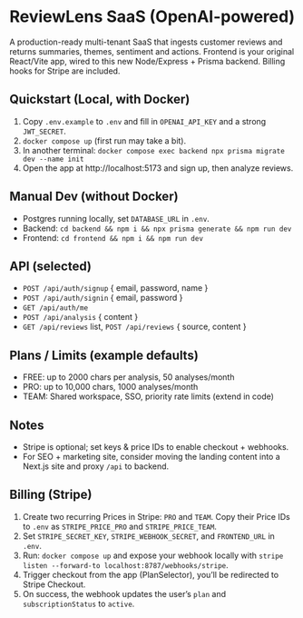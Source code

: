 # ReviewLens SaaS (OpenAI-powered)

A production-ready multi-tenant SaaS that ingests customer reviews and returns summaries, themes, sentiment and actions. Frontend is your original React/Vite app, wired to this new Node/Express + Prisma backend. Billing hooks for Stripe are included.

## Quickstart (Local, with Docker)
1. Copy `.env.example` to `.env` and fill in `OPENAI_API_KEY` and a strong `JWT_SECRET`.
2. `docker compose up` (first run may take a bit).
3. In another terminal: `docker compose exec backend npx prisma migrate dev --name init`
4. Open the app at http://localhost:5173 and sign up, then analyze reviews.

## Manual Dev (without Docker)
- Postgres running locally, set `DATABASE_URL` in `.env`.
- Backend: `cd backend && npm i && npx prisma generate && npm run dev`
- Frontend: `cd frontend && npm i && npm run dev`

## API (selected)
- `POST /api/auth/signup` { email, password, name }
- `POST /api/auth/signin` { email, password }
- `GET /api/auth/me`
- `POST /api/analysis` { content }
- `GET /api/reviews` list, `POST /api/reviews` { source, content }

## Plans / Limits (example defaults)
- FREE: up to 2000 chars per analysis, 50 analyses/month
- PRO: up to 10,000 chars, 1000 analyses/month
- TEAM: Shared workspace, SSO, priority rate limits (extend in code)

## Notes
- Stripe is optional; set keys & price IDs to enable checkout + webhooks.
- For SEO + marketing site, consider moving the landing content into a Next.js site and proxy `/api` to backend.


## Billing (Stripe)
1. Create two recurring Prices in Stripe: `PRO` and `TEAM`. Copy their Price IDs to `.env` as `STRIPE_PRICE_PRO` and `STRIPE_PRICE_TEAM`.
2. Set `STRIPE_SECRET_KEY`, `STRIPE_WEBHOOK_SECRET`, and `FRONTEND_URL` in `.env`.
3. Run: `docker compose up` and expose your webhook locally with `stripe listen --forward-to localhost:8787/webhooks/stripe`.
4. Trigger checkout from the app (PlanSelector), you’ll be redirected to Stripe Checkout.
5. On success, the webhook updates the user’s `plan` and `subscriptionStatus` to `active`.
